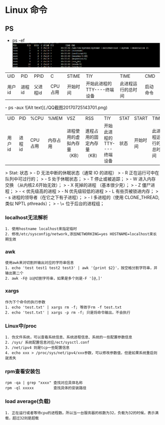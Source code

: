# Linux 命令
## PS

- ps -ef<br/>
![Alt text](./QQ截图20170725142216.png)
<table>
	<tr>
	     <td>UID</td>
	     <td>PID</td>
	     <td>PPID</td>
	     <td>C</td>
	     <td>STIME</td>
	     <td>TIY</td>
	     <td>TIME</td>
	     <td>CMD</td>
  </tr>
  <tr>
	  <td>用户id</td>
	  <td>进程id</td>
	  <td>父进程id</td>
	  <td>CPU占用</td>
	  <td>开始时间</td>
	  <td>开始此进程的TTY----终端设备</td>
	  <td> 此进程运行的总时间</td>
	  <td>启动命令</td>	  
  </tr>
</table>
- ps -aux
![Alt text](./QQ截图20170725143701.png)
<table>
	<tr>
	     <td>UID</td>
	     <td>PID</td>
	     <td>%CPU</td>
	     <td>%MEM</td>
	     <td>VSZ</td>
	     <td>RSS</td>
	     <td>TIY</td>
	     <td>STAT</td>
	     <td>START</td>
	     <td>TIME</td>
	     <td>CMD</td>
  </tr>
  <tr>
	  <td>用户id</td>
	  <td>进程id</td>
	  <td>CPU占用</td>
	  <td>内存占用</td>
	  <td>进程使用的虚拟內存量（KB）</td>
	  <td>進程占用的固定內存量（KB）</td>
	 <td>开始此进程的TTY----终端设备</td>
	  <td>状态</td>
	  <td>开始时间</td>
	  <td> 此进程运行的总时间</td>
	  <td>启动命令</td>	  
  </tr>
</table>
> Stat: 状态
> - D 无法中断的休眠状态（通常 IO 的进程）
> - R 正在运行可中在队列中可过行的；
> - S 处于休眠状态；
> - T 停止或被追踪；
> - W 进入内存交换  （从内核2.6开始无效）；
> - X 死掉的进程   （基本很少見）；
> - Z 僵尸进程；
> - < 优先级高的进程
> - N 优先级较低的进程
> - L 有些页被锁进内存；
> - s 进程的领导者（在它之下有子进程）；
> - l 多进程的（使用 CLONE_THREAD, 类似 NPTL pthreads）；
> - \+ 位于后台的进程组；

### localhost无法解析
    1. 使用hostname localhost来指定临时
    2. 修改/etc/sysconfig/network,添加NETWORKING=yes HOSTNAME=localhost来长期生效

### awk
    使用awk来对切割并输出对应的字符串信息
    1. echo 'test test1 test2 test3' | awk '{print $2}'，按空格分割字符串，并输出第二个
    2. awk -F@ 以@切割字符串，如果是多个则是-F '[@,]'
### xargs
    作为下个命令的执行参数
    1. echo 'test.txt' | xargs rm -f; 等效于rm -f test.txt
    2. echo 'test.txt' | xargs -p rm -f; 只是将命令输出，不会执行


### Linux中/proc
    1. 伪文件系统，可以查看系统信息、系统进程信息、系统的一些配置参数信息
    2. /sys/ 系统配置信息对应/ect/sysctl.conf
    3. /net/ipv4 则是tcp一些配置信息
    4. echo xxx > /proc/sys/net/ipv4/xxx参数，可以修改参数值，但是如果系统重启则就丢失
   
### rpm查看安装包
	rpm -qa | grep "xxxx" 查找对应具体名称
	rpm -ql xxxxx         查找具体的安装路径   

### load average(负载)
	1. 正在运行或者等待cpu的进程数。所以当一台服务器的核数为32，负载为32的时候，表示满载，超过32则是超载